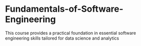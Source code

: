 # Fundamentals-of-Software-Engineering
This course provides a practical foundation in essential software engineering skills tailored for data science and analytics
